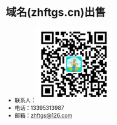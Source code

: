 # 域名(zhftgs.cn)出售
* 联系人：<img src="ewm.jpg" width="200px" height="200px">
* 电话：13395313987
* 邮箱：zhftgs@126.com
